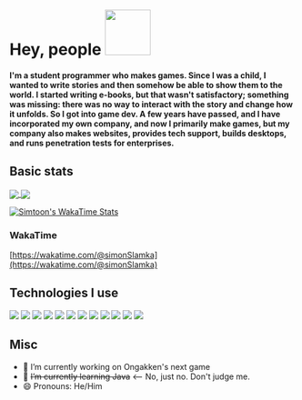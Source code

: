 # Hey, people <img src="https://github.com/simonSlamka/simonSlamka/blob/834880a865bb9b629ecbd092282f6ec3f9afb45d/v.gif" width="80px">

#### I'm a student programmer who makes games. Since I was a child, I wanted to write stories and then somehow be able to show them to the world. I started writing e-books, but that wasn't satisfactory; something was missing: there was no way to interact with the story and change how it unfolds. So I got into game dev. A few years have passed, and I have incorporated my own company, and now I primarily make games, but my company also makes websites, provides tech support, builds desktops, and runs penetration tests for enterprises.

## Basic stats

<a href="https://ongakken.com/">
  <img align="center" src="https://github-readme-stats.vercel.app/api?username=simonSlamka&theme=chartreuse-dark&include_all_commits=true&count_private=true&line_height=25&show_icons=true" />
</a>

<a href="https://ongakken.com/">
  <img align="center" src="https://github-readme-stats.vercel.app/api/top-langs/?username=simonSlamka&theme=chartreuse-dark&langs_count=4&hide=html,css,tex,matlab,dataweave,alloy&layout=compact" />
</a>

[![Simtoon's WakaTime Stats](https://github-readme-stats.vercel.app/api/wakatime?username=simonSlamka&custom_title=Simon's%20WakaTime%20Stats&theme=chartreuse-dark)](https://wakatime.com/@simonSlamka)

### WakaTime
[https://wakatime.com/@simonSlamka](https://wakatime.com/@simonSlamka)


## Technologies I use

![](https://img.shields.io/badge/OS-GNU%2FLinux-informational?style=flat&color=0000ff)
![](https://img.shields.io/badge/OS-Microsoft%20Windows%2010-informational?style=flat&color=0000ff)
![](https://img.shields.io/badge/OS-MacOS%20Monterey-informational?style=flat&color=0000ff)
![](https://img.shields.io/badge/Distro-Fedora%2034-informational?style=flat&color=0000ff)
![](https://img.shields.io/badge/Lang-C++-informational?style=flat&color=0000ff)
![](https://img.shields.io/badge/Lang-C%23-informational?style=flat&color=0000ff)
![](https://img.shields.io/badge/Lang-Swift-informational?style=flat&color=0000ff)
![](https://img.shields.io/badge/IDE-Microsoft%20Visual%20Studio-informational?style=flat&color=0000ff)
![](https://img.shields.io/badge/IDE-Xcode-informational?style=flat&color=0000ff)
![](https://img.shields.io/badge/Editor-VSCode-informational?style=flat&color=0000ff)
![](https://img.shields.io/badge/Shell-zsh-informational?style=flat&color=0000ff)
![](https://img.shields.io/badge/Cloud-linode-informational?style=flat&color=0000ff)
![]()
![]()

## Misc

- 🔭 I’m currently working on Ongakken's next game
- 🌱 ~~I’m currently learning Java~~ <-- No, just no. Don't judge me.
- 😄 Pronouns: He/Him
